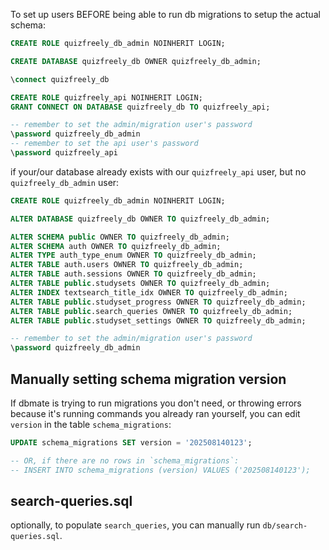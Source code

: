 To set up users BEFORE being able to run db migrations to setup the actual schema:
```sql
CREATE ROLE quizfreely_db_admin NOINHERIT LOGIN;

CREATE DATABASE quizfreely_db OWNER quizfreely_db_admin;

\connect quizfreely_db

CREATE ROLE quizfreely_api NOINHERIT LOGIN;
GRANT CONNECT ON DATABASE quizfreely_db TO quizfreely_api;

-- remember to set the admin/migration user's password
\password quizfreely_db_admin
-- remember to set the api user's password
\password quizfreely_api
```

if your/our database already exists with our `quizfreely_api` user, but no `quizfreely_db_admin` user:
```sql
CREATE ROLE quizfreely_db_admin NOINHERIT LOGIN;

ALTER DATABASE quizfreely_db OWNER TO quizfreely_db_admin;

ALTER SCHEMA public OWNER TO quizfreely_db_admin;
ALTER SCHEMA auth OWNER TO quizfreely_db_admin;
ALTER TYPE auth_type_enum OWNER TO quizfreely_db_admin;
ALTER TABLE auth.users OWNER TO quizfreely_db_admin;
ALTER TABLE auth.sessions OWNER TO quizfreely_db_admin;
ALTER TABLE public.studysets OWNER TO quizfreely_db_admin;
ALTER INDEX textsearch_title_idx OWNER TO quizfreely_db_admin;
ALTER TABLE public.studyset_progress OWNER TO quizfreely_db_admin;
ALTER TABLE public.search_queries OWNER TO quizfreely_db_admin;
ALTER TABLE public.studyset_settings OWNER TO quizfreely_db_admin;

-- remember to set the admin/migration user's password
\password quizfreely_db_admin
```

## Manually setting schema migration version

If dbmate is trying to run migrations you don't need, or throwing errors because it's running commands you already ran yourself, you can edit `version` in the table `schema_migrations`:
```sql
UPDATE schema_migrations SET version = '202508140123';

-- OR, if there are no rows in `schema_migrations`:
-- INSERT INTO schema_migrations (version) VALUES ('202508140123');
```

## search-queries.sql

optionally, to populate `search_queries`, you can manually run `db/search-queries.sql`.

